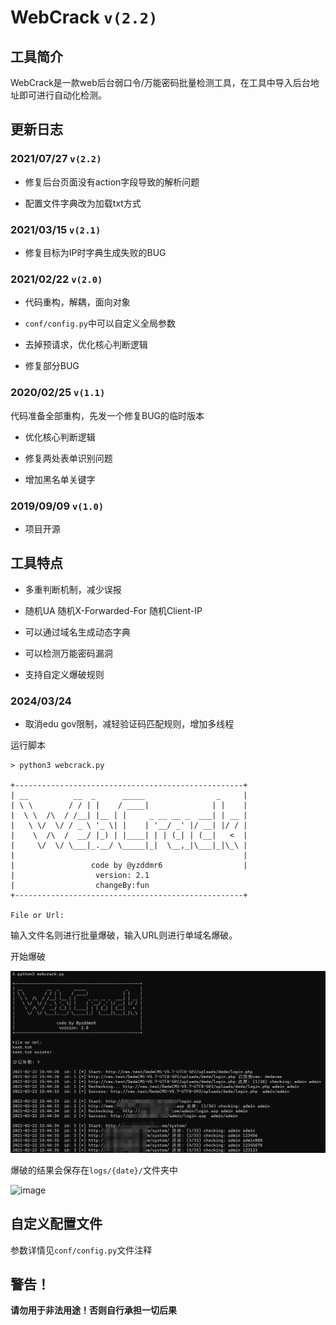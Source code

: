 # WebCrack `v(2.2)`

## 工具简介

WebCrack是一款web后台弱口令/万能密码批量检测工具，在工具中导入后台地址即可进行自动化检测。

## 更新日志

### 2021/07/27 `v(2.2)`

* 修复后台页面没有action字段导致的解析问题

* 配置文件字典改为加载txt方式

### 2021/03/15 `v(2.1)`

* 修复目标为IP时字典生成失败的BUG

### 2021/02/22 `v(2.0)`

* 代码重构，解耦，面向对象

* `conf/config.py`中可以自定义全局参数

* 去掉预请求，优化核心判断逻辑

* 修复部分BUG

### 2020/02/25 `v(1.1)`

代码准备全部重构，先发一个修复BUG的临时版本

* 优化核心判断逻辑

* 修复两处表单识别问题

* 增加黑名单关键字

### 2019/09/09 `v(1.0)`

* 项目开源

## 工具特点

* 多重判断机制，减少误报

* 随机UA 随机X-Forwarded-For 随机Client-IP

* 可以通过域名生成动态字典

* 可以检测万能密码漏洞

* 支持自定义爆破规则

### 2024/03/24

* 取消edu gov限制，减轻验证码匹配规则，增加多线程

运行脚本
```
> python3 webcrack.py

+---------------------------------------------------+
| __          __  _      _____                _     |
| \ \        / / | |    / ____|              | |    |
|  \ \  /\  / /__| |__ | |     _ __ __ _  ___| | __ |
|   \ \/  \/ / _ \ '_ \| |    | '__/ _' |/ __| |/ / |
|    \  /\  /  __/ |_) | |____| | | (_| | (__|   <  |
|     \/  \/ \___|_.__/ \_____|_|  \__,_|\___|_|\_\ |
|                                                   |
|                 code by @yzddmr6                  |
|                  version: 2.1
|                  changeBy:fun
+---------------------------------------------------+

File or Url:

```

输入文件名则进行批量爆破，输入URL则进行单域名爆破。

开始爆破

![image-20210222154621129](README.assets/image-20210222154621129.png)


爆破的结果会保存在`logs/{date}/`文件夹中

![image](https://user-images.githubusercontent.com/46088090/64511693-6a248e80-d317-11e9-9d0c-6114cb194d37.png)


## 自定义配置文件

参数详情见`conf/config.py`文件注释

## 警告！

**请勿用于非法用途！否则自行承担一切后果**
